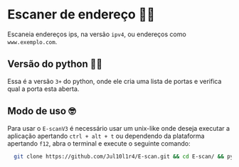 # Escaner de endereço 🕵🏾‍

Escaneia endereços ips, na versão `ipv4`, ou endereços como `www.exemplo.com`.

## Versão do python 👷🏿

Essa é a versão `3+` do python, onde ele cria uma lista de portas e verifica qual a porta esta aberta.

## Modo de uso 🤓

Para usar o `E-scanV3` é necessário usar um unix-like onde deseja executar a aplicação apertando `ctrl + alt + t` ou dependendo da plataforma apertando `f12`, abra o terminal e execute o seguinte comando:
```bash 
  git clone https://github.com/Jul10l1r4/E-scan.git && cd E-scan/ && python3 escan.py
```
